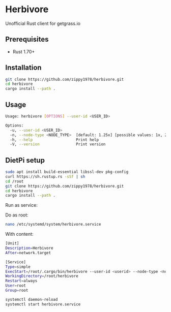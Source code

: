 # Herbivore

Unofficial Rust client for getgrass.io

## Prerequisites

- Rust 1.70+

## Installation

```bash
git clone https://github.com/zippy1978/herbivore.git
cd herbivore
cargo install --path .
```

## Usage

```bash
Usage: herbivore [OPTIONS] --user-id <USER_ID>

Options:
  -u, --user-id <USER_ID>      
  -n, --node-type <NODE_TYPE>  [default: 1.25x] [possible values: 1x, 2x, 1.25x]
  -h, --help                   Print help
  -V, --version                Print version
```

## DietPi setup

```bash
sudo apt install build-essential libssl-dev pkg-config
curl https://sh.rustup.rs -sSf | sh
cd /root
git clone https://github.com/zippy1978/herbivore.git
cd herbivore
cargo install --path .
```

Run as service:

Do as root:

```bash
nano /etc/systemd/system/herbivore.service
```

With content:

```bash
[Unit]
Description=Herbivore
After=network.target

[Service]
Type=simple
ExecStart=/root/.cargo/bin/herbivore --user-id <userid> --node-type <nodetype> --log-file /var/log/herbivore.log
WorkingDirectory=/root/herbivore
Restart=always
User=root
Group=root
```

```bash
systemctl daemon-reload
systemctl start herbivore.service
```
